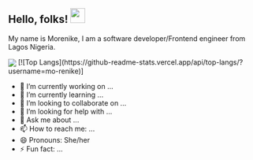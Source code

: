 ## Hello, folks! <img src="https://raw.githubusercontent.com/MartinHeinz/MartinHeinz/master/wave.gif" width="30px"> 

My name is Morenike, I am a software developer/Frontend engineer from Lagos Nigeria.


<img align="center" src="https://github-readme-stats.vercel.app/api/top-langs/?username=mo-renike&theme=dark" />
[![Top Langs](https://github-readme-stats.vercel.app/api/top-langs/?username=mo-renike)] 

<!-- [![Morenike's GitHub stats](https://github-readme-stats.vercel.app/api?username=mo-renike&show_icons=true&theme=dark)]-->




- 🔭 I’m currently working on ...
- 🌱 I’m currently learning ...
- 👯 I’m looking to collaborate on ...
- 🤔 I’m looking for help with ...
- 💬 Ask me about ...
- 📫 How to reach me: ...
- 😄 Pronouns: She/her
- ⚡ Fun fact: ...

